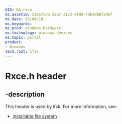 ```yaml
---
UID: NA:rxce
ms.assetid: 21be7cda-22a7-31c2-8fd4-74b9d08f24bf
ms.date: 05/09/18
ms.keywords: 
ms.prod: windows-hardware
ms.technology: windows-devices
ms.topic: portal
product:
- Windows
tech.root: ifsk
---
```


# Rxce.h header


## -description


This header is used by ifsk. For more information, see:

- [Installable file system](../_ifsk/index.md)
